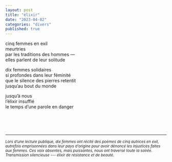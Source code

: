 ```yaml
---
layout: post
title: "élixir"
date: "2023-04-02"
categories: "divers"
published: true
---
```


cinq femmes en exil  
meurtries  
par les traditions des hommes —  
elles parlent de leur solitude  

dix femmes solidaires  
si profondes dans leur féminité  
que le silence des pierres retentit  
jusqu’au bout du monde  

jusqu’à nous  
l’élixir insufflé  
le temps d’une parole en danger  

<br/>
<br/>
<br/>


___
<sup>*Lors d’une lecture publique, dix femmes ont récité des poèmes de cinq autrices en exil, autrefois emprisonnées dans leur pays d’origine pour avoir dénoncé les injustices faites aux femmes. Ces voix absentes, mais puissantes, nous ont traversé toute la soirée. Transmission silencieuse --- élixir de résistance et de beauté.*</sup>
